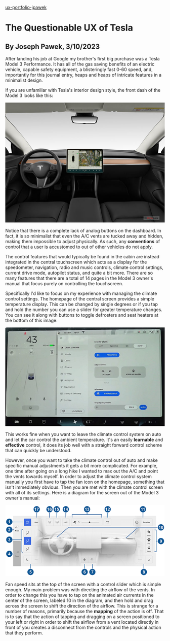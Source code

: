 [ux-portfolio-jpawek](https://usabilityengineering.github.io/ux-portfolio-jpawek/)
# The Questionable UX of Tesla
By Joseph Pawek, 3/10/2023
---

After landing his job at Google my brother's first big purchase was a Tesla Model 3 Performance. It has all of the gas saving benefits of an electric vehicle, capable safety equipment, a blisteringly fast 0-60 speed, and, importantly for this journal entry, heaps and heaps of intricate features in a minimalist design.

If you are unfamiliar with Tesla's interior design style, the front dash of the Model 3 looks like this:

![Model 3 Dashboard](assets/2021_tesla_model_3_dashboard.jpg)

Notice that there is a complete lack of analog buttons on the dashboard. In fact, it is so minimalist that even the A/C vents are tucked away and hidden, making them impossible to adjust physically. As such, any **conventions** of control that a user is accustomed to out of other vehicles do not apply.  

The control features that would typically be found in the cabin are instead integrated in the central touchscreen which acts as a display for the speedometer, navigation, radio and music controls, climate control settings, current drive mode, autopilot status, and quite a bit more. There are so many features that there are a total of 14 pages in the Model 3 owner's manual that focus purely on controlling the touchscreen.

Specifically I'd like to focus on my experience with managing the climate control settings. The homepage of the central screen provides a simple temperature display. This can be changed by single degrees or if you tap and hold the number you can use a slider for greater temperature changes. You can see it along with buttons to toggle defrosters and seat heaters at the bottom of this image:

![Model 3 Homepage](assets/model-3-ui-2.jpg)

This works fine when you want to leave the climate control system on auto and let the car control the ambient temperature. It's an easily **learnable** and **effective** control, it does its job well with a straight forward control scheme that can quickly be understood.

However, once you want to take the climate control out of auto and make specific manual adjustments it gets a bit more complicated. For example, one time after going on a long hike I wanted to max out the A/C and point the vents towards myself. In order to adjust the climate control system manually you first have to tap the fan icon on the homepage, something that isn't immediately obvious. Then you are met with the climate control screen with all of its settings. Here is a diagram for the screen out of the Model 3 owner's manual:

![Model X Climate Control](assets/GUID-52603571-37D0-48A9-9B49-49C94C3EB05D-online-en-US.png)

Fan speed sits at the top of the screen with a control slider which is simple enough. My main problem was with directing the airflow of the vents. In order to change this you have to tap on the animated air currents in the center of the screen, labeled 10 in the diagram, and then hold and drag across the screen to shift the direction of the airflow. This is strange for a number of reasons, primarily because the **mapping** of the action is off. That is to say that the action of tapping and dragging on a screen positioned to your left or right in order to shift the airflow from a vent located directly in front of you creates a disconnect from the controls and the physical action that they perform. 
